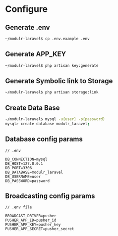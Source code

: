 # Configure

## Generate .env

```bash
~/modulr-laravel$ cp .env.example .env
```


## Generate APP_KEY

```bash
~/modulr-laravel$ php artisan key:generate
```


## Generate Symbolic link to Storage

```bash
~/modulr-laravel$ php artisan storage:link
```


## Create Data Base

```bash
~/modulr-laravel$ mysql -u{user} -p{password}
mysql> create database modulr_laravel;
```


## Database config params

```
// .env

DB_CONNECTION=mysql
DB_HOST=127.0.0.1
DB_PORT=3306
DB_DATABASE=modulr_laravel
DB_USERNAME=user
DB_PASSWORD=password
```


## Broadcasting config params

```
// .env file

BROADCAST_DRIVER=pusher
PUSHER_APP_ID=pusher_id
PUSHER_APP_KEY=pusher_key
PUSHER_APP_SECRET=pusher_secret
```
